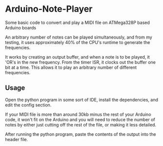 # Arduino-Note-Player
Some basic code to convert and play a MIDI file on ATMega328P based Arduino boards

An arbitrary number of notes can be played simultaneously, and from my testing, it uses approximately 40% of the CPU's runtime to generate the frequencies.

It works by creating an output buffer, and when a note is to be played, it 'OR's in the new frequency. From the timer ISR, it clocks out the buffer one bit at a time. This allows it to play an arbitrary number of different frequencies.

## Usage
Open the python program in some sort of IDE, install the dependencies, and edit the config section.

If your MIDI file is more than around 30kb minus the rest of your Arduino code, it won't fit on the Arduino and you will need to reduce the number of notes by either just cutting off the rest of the file, or making it less detailed.

After running the python program, paste the contents of the output into the header file.
